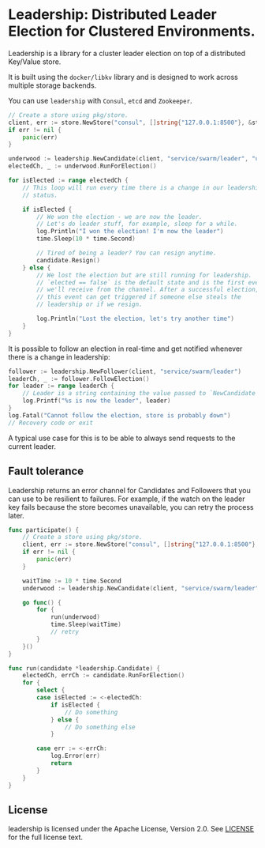 # Leadership: Distributed Leader Election for Clustered Environments.

Leadership is a library for a cluster leader election on top of a distributed
Key/Value store.

It is built using the `docker/libkv` library and is designed to work across multiple
storage backends.

You can use `leadership` with `Consul`, `etcd` and `Zookeeper`.

```go
// Create a store using pkg/store.
client, err := store.NewStore("consul", []string{"127.0.0.1:8500"}, &store.Config{})
if err != nil {
	panic(err)
}

underwood := leadership.NewCandidate(client, "service/swarm/leader", "underwood", 15*time.Second)
electedCh, _ := underwood.RunForElection()

for isElected := range electedCh {
	// This loop will run every time there is a change in our leadership
	// status.

	if isElected {
		// We won the election - we are now the leader.
		// Let's do leader stuff, for example, sleep for a while.
		log.Println("I won the election! I'm now the leader")
		time.Sleep(10 * time.Second)

		// Tired of being a leader? You can resign anytime.
		candidate.Resign()
	} else {
		// We lost the election but are still running for leadership.
		// `elected == false` is the default state and is the first event
		// we'll receive from the channel. After a successful election,
		// this event can get triggered if someone else steals the
		// leadership or if we resign.

		log.Println("Lost the election, let's try another time")
	}
}
```

It is possible to follow an election in real-time and get notified whenever
there is a change in leadership:
```go
follower := leadership.NewFollower(client, "service/swarm/leader")
leaderCh, _ := follower.FollowElection()
for leader := range leaderCh {
	// Leader is a string containing the value passed to `NewCandidate`.
	log.Printf("%s is now the leader", leader)
}
log.Fatal("Cannot follow the election, store is probably down")
// Recovery code or exit
```

A typical use case for this is to be able to always send requests to the current
leader.

## Fault tolerance

Leadership returns an error channel for Candidates and Followers that you can use
to be resilient to failures. For example, if the watch on the leader key fails
because the store becomes unavailable, you can retry the process later.

```go
func participate() {
    // Create a store using pkg/store.
    client, err := store.NewStore("consul", []string{"127.0.0.1:8500"}, &store.Config{})
    if err != nil {
        panic(err)
    }

    waitTime := 10 * time.Second
    underwood := leadership.NewCandidate(client, "service/swarm/leader", "underwood", 15*time.Second)

    go func() {
        for {
            run(underwood)
            time.Sleep(waitTime)
            // retry
        }
    }()
}

func run(candidate *leadership.Candidate) {
    electedCh, errCh := candidate.RunForElection()
    for {
        select {
        case isElected := <-electedCh:
            if isElected {
                // Do something
            } else {
                // Do something else
            }

        case err := <-errCh:
            log.Error(err)
            return
        }
    }
}
```

## License

leadership is licensed under the Apache License, Version 2.0. See [LICENSE](LICENSE) for the full license text.
